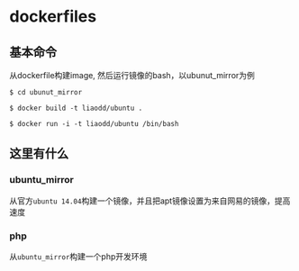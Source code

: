 # dockerfiles

## 基本命令

从dockerfile构建image, 然后运行镜像的bash，以ubunut_mirror为例

```shell
$ cd ubunut_mirror

$ docker build -t liaodd/ubuntu .

$ docker run -i -t liaodd/ubuntu /bin/bash

```

## 这里有什么

### ubuntu_mirror 

从官方`ubuntu 14.04`构建一个镜像，并且把apt镜像设置为来自网易的镜像，提高速度

### php

从`ubuntu_mirror`构建一个php开发环境
